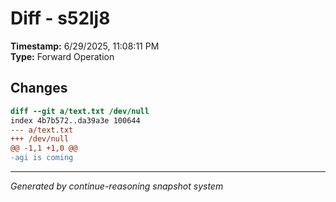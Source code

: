 # Diff - s52lj8

**Timestamp:** 6/29/2025, 11:08:11 PM  
**Type:** Forward Operation

## Changes

```diff
diff --git a/text.txt /dev/null
index 4b7b572..da39a3e 100644
--- a/text.txt
+++ /dev/null
@@ -1,1 +1,0 @@
-agi is coming

```

---
*Generated by continue-reasoning snapshot system*
